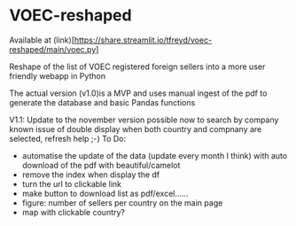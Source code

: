 # VOEC-reshaped
Available at (link)[https://share.streamlit.io/tfreyd/voec-reshaped/main/voec.py]

Reshape of the list of VOEC registered foreign sellers into a more user friendly webapp in Python

The actual version (v1.0)is a MVP and uses manual ingest of the pdf to generate the database and basic Pandas functions

V1.1: 
Update to the november version
possible now to search by company
known issue of double display when both country and compnany are selected, refresh help ;-)
To Do:
- automatise the update of the data (update every month I think) with auto download of the pdf with beautiful/camelot
- remove the index when display the df
- turn the url to clickable link
- make button to download list as pdf/excel......
- figure:  number of  sellers per country on the main page
- map with clickable country?
